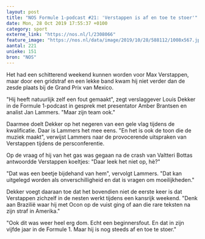 ```yaml
---
layout: post
title: "NOS Formule 1-podcast #21: 'Verstappen is af en toe te stoer'"
date: Mon, 28 Oct 2019 17:55:37 +0100
category: sport
externe_link: "https://nos.nl/l/2308066"
feature_image: "https://nos.nl/data/image/2019/10/28/588112/1008x567.jpg"
aantal: 221
unieke: 151
bron: "NOS"
---
```


<p>Het had een schitterend weekend kunnen worden voor Max Verstappen, maar door een gridstraf en een lekke band kwam hij niet verder dan de zesde plaats bij de Grand Prix van Mexico.</p>
<p>"Hij heeft natuurlijk zelf een fout gemaakt", zegt verslaggever Louis Dekker in de Formule 1-podcast in gesprek met presentator Amber Brantsen en analist Jan Lammers. "Maar zijn team ook."</p>
<p>Daarmee doelt Dekker op het negeren van een gele vlag tijdens de kwalificatie. Daar is Lammers het mee eens. "En het is ook de toon die de muziek maakt", verwijst Lammers naar de provocerende uitspraken van Verstappen tijdens de persconferentie.</p>
<p>Op de vraag of hij van het gas was gegaan na de crash van Valtteri Bottas antwoordde Verstappen koeltjes: "Daar leek het niet op, hè?"</p>
<p>"Dat was een beetje bijdehand van hem", vervolgt Lammers. "Dat kan uitgelegd worden als onverschilligheid en dat is vragen om moeilijkheden."</p>
<p>Dekker voegt daaraan toe dat het bovendien niet de eerste keer is dat Verstappen zichzelf in de nesten werkt tijdens een kansrijk weekend. "Denk aan Brazilië waar hij met Ocon op de vuist ging of aan die rare teksten na zijn straf in Amerika."</p>
<p>"Ook dit was weer heel erg dom. Echt een beginnersfout. En dat in zijn vijfde jaar in de Formule 1. Maar hij is nog steeds af en toe te stoer."</p>
